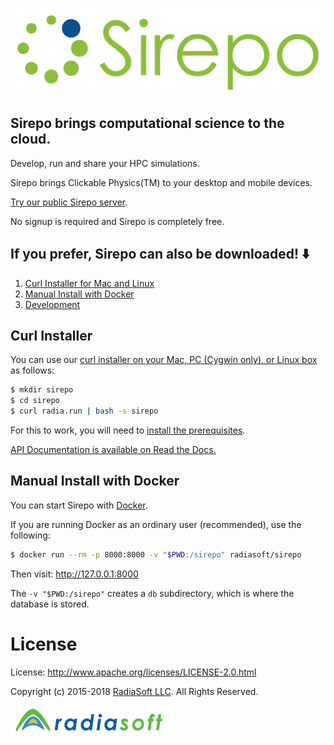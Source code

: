 # ![Sirepo](https://github.com/radiasoft/images/blob/master/sirepo/Sirepo_logo.png)

<p align="center">

## Sirepo brings computational science to the cloud.

Develop, run and share your HPC simulations.
</p>

Sirepo brings Clickable Physics(TM) to your desktop and mobile devices.

[Try our public Sirepo server](https://www.sirepo.com).

No signup is required and Sirepo is completely free.

## If you prefer, Sirepo can also be downloaded! :arrow_down:
1. [Curl Installer for Mac and Linux](#curl-installer)
2. [Manual Install with Docker](#manual-install-with-docker)
3. [Development](https://github.com/radiasoft/sirepo/wiki/Development)

## Curl Installer

You can use our
[curl installer on your Mac, PC (Cygwin only), or Linux box](https://github.com/radiasoft/download/blob/master/README.md)
as follows:

```bash
$ mkdir sirepo
$ cd sirepo
$ curl radia.run | bash -s sirepo
```

For this to work, you will need to [install the prerequisites](https://github.com/radiasoft/download/blob/master/README.md#requirements).

[API Documentation is available on Read the Docs.](http://sirepo.readthedocs.org)

## Manual Install with Docker

You can start Sirepo with [Docker](https://www.docker.com/).

If you are running Docker as an ordinary user (recommended), use the following:

```bash
$ docker run --rm -p 8000:8000 -v "$PWD:/sirepo" radiasoft/sirepo
```

Then visit: http://127.0.0.1:8000

The `-v "$PWD:/sirepo"` creates a `db` subdirectory, which is where the database is stored.

# License

License: http://www.apache.org/licenses/LICENSE-2.0.html

Copyright (c) 2015-2018 [RadiaSoft LLC](http://radiasoft.net/open-source).  All Rights Reserved.

![RadiaSoft](https://github.com/radiasoft/images/blob/master/corporate/RadiaSoftLogoTransparent.png)
